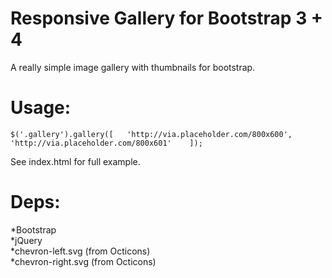 # Responsive Gallery for Bootstrap 3 + 4

A really simple image gallery with thumbnails for bootstrap.

# Usage:

`$('.gallery').gallery([  
	'http://via.placeholder.com/800x600',  
	'http://via.placeholder.com/800x601'   
]);`  

See index.html for full example. 

# Deps:

*Bootstrap  
*jQuery  
*chevron-left.svg (from Octicons)  
*chevron-right.svg (from Octicons)  